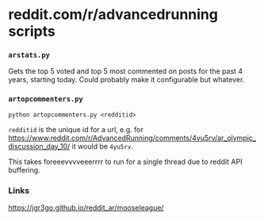 # reddit.com/r/advancedrunning scripts

### `arstats.py`

Gets the top 5 voted and top 5 most commented on posts for the past 4 years, starting today.  Could probably make it configurable but whatever. 

### `artopcommenters.py`  

`python artopcommenters.py <redditid>`  

`redditid` is the unique id for a url, e.g. for https://www.reddit.com/r/AdvancedRunning/comments/4yu5rv/ar_olympic_discussion_day_10/ it would be `4yu5rv`.  

This takes foreeevvvveeerrrr to run for a single thread due to reddit API buffering.

### Links

https://jgr3go.github.io/reddit_ar/mooseleague/
